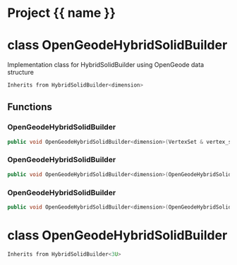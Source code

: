 <script setup>
import {useRoute} from 'vitepress'
const {path} = useRoute()
const tokens = path.split('/')
const words = tokens[2].split('-');
for (let i = 0; i < words.length; i++) {
    words[i] = words[i].charAt(0).toUpperCase() + words[i].slice(1);
    words[i] = words[i].replace('geode', 'Geode')
}
const name = words.join('-');
</script>
# Project {{ name }}

# class OpenGeodeHybridSolidBuilder


 Implementation class for HybridSolidBuilder using OpenGeode data structure



```cpp
Inherits from HybridSolidBuilder<dimension>
```



## Functions

### OpenGeodeHybridSolidBuilder

```cpp
public void OpenGeodeHybridSolidBuilder<dimension>(VertexSet & vertex_set, MeshBuilderFactoryKey )
```


### OpenGeodeHybridSolidBuilder

```cpp
public void OpenGeodeHybridSolidBuilder<dimension>(OpenGeodeHybridSolid<dimension> & mesh)
```


### OpenGeodeHybridSolidBuilder

```cpp
public void OpenGeodeHybridSolidBuilder<dimension>(OpenGeodeHybridSolidBuilder<dimension> && )
```




# class OpenGeodeHybridSolidBuilder


```cpp
Inherits from HybridSolidBuilder<3U>
```



